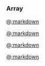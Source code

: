 ### Array

@[:markdown](simple/show.md)

@[:markdown](mixed/show.md)

@[:markdown](nested/show.md)

@[:markdown](circular/show.md)
